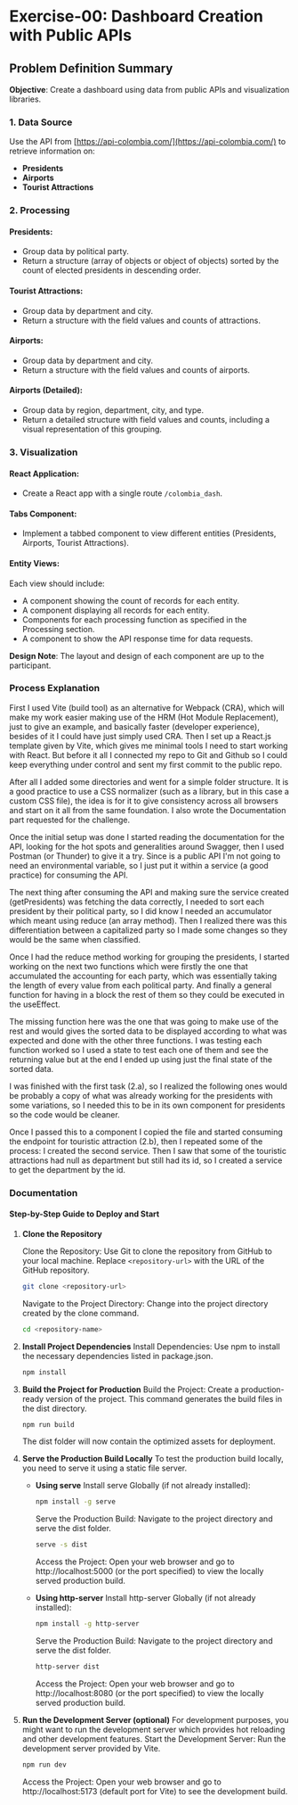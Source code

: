 # Exercise-00: Dashboard Creation with Public APIs

## Problem Definition Summary

**Objective**: Create a dashboard using data from public APIs and visualization libraries.

### 1. Data Source

Use the API from [https://api-colombia.com/](https://api-colombia.com/) to retrieve information on:

-  **Presidents**
-  **Airports**
-  **Tourist Attractions**

### 2. Processing

#### **Presidents**:

-  Group data by political party.
-  Return a structure (array of objects or object of objects) sorted by the count of elected presidents in descending order.

#### **Tourist Attractions**:

-  Group data by department and city.
-  Return a structure with the field values and counts of attractions.

#### **Airports**:

-  Group data by department and city.
-  Return a structure with the field values and counts of airports.

#### **Airports (Detailed)**:

-  Group data by region, department, city, and type.
-  Return a detailed structure with field values and counts, including a visual representation of this grouping.

### 3. Visualization

#### **React Application**:

-  Create a React app with a single route `/colombia_dash`.

#### **Tabs Component**:

-  Implement a tabbed component to view different entities (Presidents, Airports, Tourist Attractions).

#### **Entity Views**:

Each view should include:

-  A component showing the count of records for each entity.
-  A component displaying all records for each entity.
-  Components for each processing function as specified in the Processing section.
-  A component to show the API response time for data requests.

**Design Note**: The layout and design of each component are up to the participant.

### Process Explanation

First I used Vite (build tool) as an alternative for Webpack (CRA), which will make my work easier making use of the HRM (Hot Module Replacement), just to give an example, and basically faster (developer experience), besides of it I could have just simply used CRA. Then I set up a React.js template given by Vite, which gives me minimal tools I need to start working with React. But before it all I connected my repo to Git and Github so I could keep everything under control and sent my first commit to the public repo.

After all I added some directories and went for a simple folder structure. It is a good practice to use a CSS normalizer (such as a library, but in this case a custom CSS file), the idea is for it to give consistency across all browsers and start on it all from the same foundation. I also wrote the Documentation part requested for the challenge.

Once the initial setup was done I started reading the documentation for the API, looking for the hot spots and generalities around Swagger, then I used Postman (or Thunder) to give it a try. Since is a public API I'm not going to need an environmental variable, so I just put it within a service (a good practice) for consuming the API.

The next thing after consuming the API and making sure the service created (getPresidents) was fetching the data correctly, I needed to sort each president by their political party, so I did know I needed an accumulator which meant using reduce (an array method). Then I realized there was this differentiation between a capitalized party so I made some changes so they would be the same when classified.

Once I had the reduce method working for grouping the presidents, I started working on the next two functions which were firstly the one that accumulated the accounting for each party, which was essentially taking the length of every value from each political party. And finally a general function for having in a block the rest of them so they could be executed in the useEffect.

The missing function here was the one that was going to make use of the rest and would gives the sorted data to be displayed according to what was expected and done with the other three functions. I was testing each function worked so I used a state to test each one of them and see the returning value but at the end I ended up using just the final state of the sorted data.

I was finished with the first task (2.a), so I realized the following ones would be probably a copy of what was already working for the presidents with some variations, so I needed this to be in its own component for presidents so the code would be cleaner.

Once I passed this to a component I copied the file and started consuming the endpoint for touristic attraction (2.b), then I repeated some of the process: I created the second service. Then I saw that some of the touristic attractions had null as department but still had its id, so I created a service to get the department by the id.

### Documentation

#### Step-by-Step Guide to Deploy and Start

1. **Clone the Repository**

   Clone the Repository:
   Use Git to clone the repository from GitHub to your local machine. Replace `<repository-url>` with the URL of the GitHub repository.

   ```bash
   git clone <repository-url>
   ```

   Navigate to the Project Directory:
   Change into the project directory created by the clone command.

   ```bash
   cd <repository-name>
   ```

2. **Install Project Dependencies**
   Install Dependencies:
   Use npm to install the necessary dependencies listed in package.json.
   ```bash
   npm install
   ```
3. **Build the Project for Production**
   Build the Project:
   Create a production-ready version of the project. This command generates the build files in the dist directory.

   ```bash
   npm run build
   ```

   The dist folder will now contain the optimized assets for deployment.

4. **Serve the Production Build Locally**
   To test the production build locally, you need to serve it using a static file server.

   -  **Using serve**
      Install serve Globally (if not already installed):

      ```bash
      npm install -g serve
      ```

      Serve the Production Build:
      Navigate to the project directory and serve the dist folder.

      ```bash
      serve -s dist
      ```

      Access the Project:
      Open your web browser and go to http://localhost:5000 (or the port specified) to view the locally served production build.

   -  **Using http-server**
      Install http-server Globally (if not already installed):

      ```bash
      npm install -g http-server
      ```

      Serve the Production Build:
      Navigate to the project directory and serve the dist folder.

      ```bash
      http-server dist
      ```

      Access the Project:
      Open your web browser and go to http://localhost:8080 (or the port specified) to view the locally served production build.

5. **Run the Development Server (optional)**
   For development purposes, you might want to run the development server which provides hot reloading and other development features.
   Start the Development Server:
   Run the development server provided by Vite.
   ```bash
   npm run dev
   ```
   Access the Project:
   Open your web browser and go to http://localhost:5173 (default port for Vite) to see the development build.
